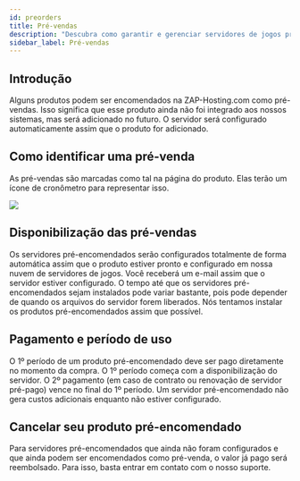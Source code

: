 ```yaml
---
id: preorders
title: Pré-vendas
description: "Descubra como garantir e gerenciar servidores de jogos pré-encomendados com configuração automática e opções flexíveis de cancelamento → Saiba mais agora"
sidebar_label: Pré-vendas
---
```




## Introdução

Alguns produtos podem ser encomendados na ZAP-Hosting.com como pré-vendas. Isso significa que esse produto ainda não foi integrado aos nossos sistemas, mas será adicionado no futuro. O servidor será configurado automaticamente assim que o produto for adicionado.

## Como identificar uma pré-venda

As pré-vendas são marcadas como tal na página do produto. Elas terão um ícone de cronômetro para representar isso.

![](https://github.com/zaphosting/docs/assets/42719082/6af93b92-69bc-49ef-adbd-2b858f3b6c01)

## Disponibilização das pré-vendas

Os servidores pré-encomendados serão configurados totalmente de forma automática assim que o produto estiver pronto e configurado em nossa nuvem de servidores de jogos. Você receberá um e-mail assim que o servidor estiver configurado. O tempo até que os servidores pré-encomendados sejam instalados pode variar bastante, pois pode depender de quando os arquivos do servidor forem liberados. Nós tentamos instalar os produtos pré-encomendados assim que possível.



## Pagamento e período de uso

O 1º período de um produto pré-encomendado deve ser pago diretamente no momento da compra. O 1º período começa com a disponibilização do servidor. O 2º pagamento (em caso de contrato ou renovação de servidor pré-pago) vence no final do 1º período. Um servidor pré-encomendado não gera custos adicionais enquanto não estiver configurado.



## Cancelar seu produto pré-encomendado
Para servidores pré-encomendados que ainda não foram configurados e que ainda podem ser encomendados como pré-venda, o valor já pago será reembolsado. Para isso, basta entrar em contato com o nosso suporte.
